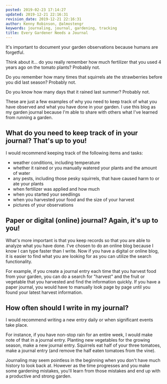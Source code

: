 ```yaml
---
posted: 2019-02-23 17:14:27
updated: 2019-12-21 22:16:31
revision_date: 2019-12-21 22:16:31
author: Kenny Robinson, @almostengr
keywords: journaling, journal, gardening, tracking
title: Every Gardener Needs a Journal
---
```


It's important to document your garden observations because humans are forgetful.

Think about it... do you really remember how much fertilizer that you used 4 years ago on the tomato
plants? Probably not.

Do you remember how many times that squirrels ate the strawberries before you did last season? Probably not.

Do you know how many days that it rained last summer? Probably not.

These are just a few examples of why you need to keep track of what you have observed and what you have
done in your garden. I use this blog as my garden journal because I'm able to share with others what
I've learned from running a garden.

## What do you need to keep track of in your journal? That's up to you! 

I would recommend keeping track of the following items and tasks:

- weather conditions, including temperature
- whether it rained or you manually watered your plants and the amount of water
- any pests, including those pesky squirrels, that have caused harm to or ate your plants
- when fertilizer was applied and how much
- when you started your seedlings
- when you harvested your food and the size of your harvest
- pictures of your observations

## Paper or digital (online) journal? Again, it's up to you!

What's more important is that you keep records so that you are able to analyze what you have done. I've
chosen to do an online blog because I know I can type faster than I write. Now if you have a digital
or online blog, it is easier to find what you are looking for as you can utilize the search functionality.

For example, if you create a journal entry each time that you harvest food from your garden, you can
do a search for "harvest" and the fruit or vegetable that you harvested and find the information quickly.
If you have a paper journal, you would have to manually look page by page until you found your
latest harvest information.

## How often should I write in my journal?

I would recommend writing a new entry daily or when significant events take place.

For instance, if you have non-stop rain for an entire week, I would make note of that in a journal
entry. Planting new vegetables for the growing season, make a new journal entry. Squirrels eat half of
your three tomatoes, make a journal entry (and remove the half eaten tomatoes from the vine).

Journaling may seem pointless in the beginning when you don't have much history to look back at. However as
the time progresses and you make some gardening mistakes, you'll learn from those mistakes and
end up with a productive and strong garden.
